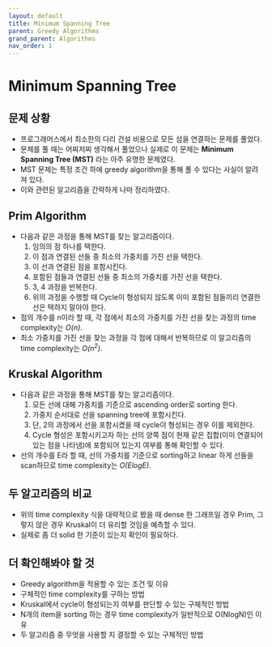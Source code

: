```yaml
---
layout: default
title: Minimum Spanning Tree
parent: Greedy Algorithms
grand_parent: Algorithms
nav_order: 1
---
```

# Minimum Spanning Tree
## 문제 상황
* 프로그래머스에서 최소한의 다리 건설 비용으로 모든 섬을 연결하는 문제를 풀었다.
* 문제를 풀 때는 어찌저찌 생각해서 풀었으나 실제로 이 문제는 **Minimum Spanning Tree (MST)** 라는 아주 유명한 문제였다.
* MST 문제는 특정 조건 하에 greedy algorithm을 통해 풀 수 있다는 사실이 알려져 있다.
* 이와 관련된 알고리즘을 간략하게 나마 정리하였다.

## Prim Algorithm
* 다음과 같은 과정을 통해 MST를 찾는 알고리즘이다.
    1. 임의의 점 하나를 택한다.
    2. 이 점과 연결된 선들 중 최소의 가중치를 가진 선을 택한다.
    3. 이 선과 연결된 점을 포함시킨다.
    4. 포함된 점들과 연결된 선들 중 최소의 가중치를 가진 선을 택한다.
    5. 3, 4 과정을 반복한다.
    6. 위의 과정을 수행할 때 Cycle이 형성되지 않도록 이미 포함된 점들끼리 연결한 선은 택하지 말아야 한다.
* 점의 개수를 n이라 할 때, 각 점에서 최소의 가중치를 가진 선을 찾는 과정의 time complexity는 *O(n)*.
* 최소 가중치를 가진 선을 찾는 과정을 각 점에 대해서 반복하므로 이 알고리즘의 time complexity는 *O(n<sup>2</sup>)*.

## Kruskal Algorithm
* 다음과 같은 과정을 통해 MST를 찾는 알고리즘이다.
    1. 모든 선에 대해 가중치를 기준으로 ascending order로 sorting 한다.
    2. 가중치 순서대로 선을 spanning tree에 포함시킨다.
    3. 단, 2의 과정에서 선을 포함시켰을 때 cycle이 형성되는 경우 이를 제외한다.
    4. Cycle 형성은 포함시키고자 하는 선의 양쪽 점이 현재 같은 집합(이미 연결되어 있는 점을 나타냄)에 포함되어 있는지 여부를 통해 확인할 수 있다.
* 선의 개수를 E라 할 때, 선의 가중치를 기준으로 sorting하고 linear 하게 선들을 scan하므로 time complexity는 *O(ElogE)*.

## 두 알고리즘의 비교
* 위의 time complexity 식을 대략적으로 봤을 때 dense 한 그래프일 경우 Prim, 그렇지 않은 경우 Kruskal이 더 유리할 것임을 예측할 수 있다.
* 실제로 좀 더 solid 한 기준이 있는지 확인이 필요하다.

## 더 확인해봐야 할 것
* Greedy algorithm을 적용할 수 있는 조건 및 이유
* 구체적인 time complexity를 구하는 방법
* Kruskal에서 cycle이 형성되는지 여부를 판단할 수 있는 구체적인 방법
* N개의 item을 sorting 하는 경우 time complexity가 일반적으로 O(NlogN)인 이유
* 두 알고리즘 중 무엇을 사용할 지 결정할 수 있는 구체적인 방법
